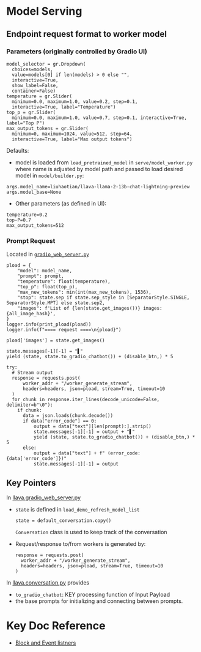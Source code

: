 # Model Serving

## Endpoint request format to worker model

### Parameters (originally controlled by Gradio UI)

```
model_selector = gr.Dropdown(
  choices=models,
  value=models[0] if len(models) > 0 else "",
  interactive=True,
  show_label=False,
  container=False)
temperature = gr.Slider(
  minimum=0.0, maximum=1.0, value=0.2, step=0.1,
  interactive=True, label="Temperature")
top_p = gr.Slider(
  minimum=0.0, maximum=1.0, value=0.7, step=0.1, interactive=True, label="Top P")
max_output_tokens = gr.Slider(
  minimum=0, maximum=1024, value=512, step=64,
  interactive=True, label="Max output tokens")
```

Defaults:

* model is loaded from ``load_pretrained_model`` in ``serve/model_worker.py`` where name is adjusted by model path and passed to load desired model in ``model/builder.py``:

```
args.model_name=liuhaotian/llava-llama-2-13b-chat-lightning-preview
args.model_base=None
```

* Other parameters (as defined in UI):

```
temperature=0.2
top-P=0.7
max_output_tokens=512
```

### Prompt Request

Located in [``gradio_web_server.py``](gradio_web_server.py)

```
pload = {
    "model": model_name,
    "prompt": prompt,
    "temperature": float(temperature),
    "top_p": float(top_p),
    "max_new_tokens": min(int(max_new_tokens), 1536),
    "stop": state.sep if state.sep_style in [SeparatorStyle.SINGLE, SeparatorStyle.MPT] else state.sep2,
    "images": f'List of {len(state.get_images())} images: {all_image_hash}',
}
logger.info(print_pload(pload))
logger.info(f"==== request ====\n{pload}")

pload['images'] = state.get_images()

state.messages[-1][-1] = "▌"
yield (state, state.to_gradio_chatbot()) + (disable_btn,) * 5

try:
  # Stream output
  response = requests.post(
      worker_addr + "/worker_generate_stream",
      headers=headers, json=pload, stream=True, timeout=10
  )
  for chunk in response.iter_lines(decode_unicode=False, delimiter=b"\0"):
    if chunk:
      data = json.loads(chunk.decode())
      if data["error_code"] == 0:
          output = data["text"][len(prompt):].strip()
          state.messages[-1][-1] = output + "▌"
          yield (state, state.to_gradio_chatbot()) + (disable_btn,) * 5
      else:
          output = data["text"] + f" (error_code: {data['error_code']})"
          state.messages[-1][-1] = output
```

## Key Pointers

In [llava.gradio_web_server.py](gradio_web_server.py)

* ``state`` is defined in ``load_demo_refresh_model_list``

  ```
  state = default_conversation.copy()
  ```

  `Conversation` class is used to keep track of the conversation
* Request/response to/from workers is generated by:

  ```
  response = requests.post(
    worker_addr + "/worker_generate_stream",
    headers=headers, json=pload, stream=True, timeout=10
  )
  ```

In [llava.conversation.py](../conversation.py) provides

* ``to_gradio_chatbot``:  KEY processing function of Input Payload
* the base prompts for initializing and connecting between prompts.

# Key Doc Reference

- [Block and Event listners](https://www.gradio.app/main/guides/blocks-and-event-listeners)
